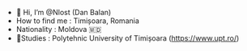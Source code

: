 - 👋 Hi, I’m @Nlost (Dan Balan)
- How to find me : Timișoara, Romania
- Nationality : Moldova 🇲🇩
- 📖Studies : Polytehnic University of Timișoara (https://www.upt.ro/) 

<!---
Nlost/Nlost is a ✨ special ✨ repository because its `README.md` (this file) appears on your GitHub profile.
You can click the Preview link to take a look at your changes.
--->
